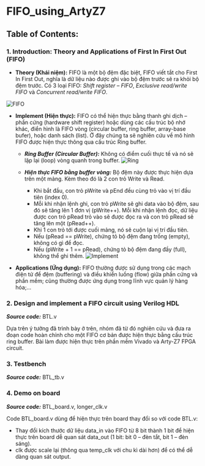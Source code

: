 # FIFO_using_ArtyZ7

## Table of Contents:

### 1. Introduction: Theory and Applications of First In First Out (FIFO) 
  - **Theory (Khái niệm):** FIFO là một bộ đệm đặc biệt, FIFO viết tắt cho First In First Out, nghĩa là dữ liệu nào được ghi vào bộ đệm trước sẽ ra khỏi bộ đệm trước. Có 3 loại FIFO: *Shift register – FIFO*, *Exclusive read/write FIFO* và *Concurrent read/write FIFO*.

![FIFO](https://github.com/user-attachments/assets/2b5557d6-4a1b-44fc-bc99-6a29c3017110)
  - **Implement (Hiện thực):** FIFO có thể hiện thực bằng thanh ghi dịch – phần cứng (hardware shift register) hoặc dùng các cấu trúc bộ nhớ khác, điển hình là FIFO vòng (circular buffer, ring buffer, array-base bufer), hoặc danh sách (list). Ở đây chúng ta sẽ nghiên cứu về mô hình FIFO được hiện thực thông qua cấu trúc Ring buffer.
    - ***Ring Buffer (Circular Buffer):*** Không có điểm cuối thực tế và nó sẽ lặp lại (loop) vòng quanh trong buffer.
    ![Ring](https://github.com/user-attachments/assets/21853192-7231-4ce4-b13c-e7a492cbb3ab)

    - ***Hiện thực FIFO bằng buffer vòng:*** Bộ đệm này được thực hiện dựa trên một mảng. Kèm theo đó là 2 con trỏ Write và Read.
      - Khi bắt đầu, con trỏ pWrite và pEnd đều cùng trỏ vào vị trí đầu tiên (index 0).
      - Mỗi khi nhận lệnh ghi, con trỏ pWrite sẽ ghi data vào bộ đệm, sau đó sẽ tăng lên 1 đơn vị (pWrite++). Mỗi khi nhận lệnh đọc, dữ liệu được con trỏ pRead trỏ vào sẽ được đọc ra và con trỏ pRead sẽ tăng lên một (pRead++).
      - Khi 1 con trỏ tới được cuối mảng, nó sẽ cuộn lại vị trí đầu tiên.
      - Nếu (pRead == pWrite), chứng tỏ bộ đệm đang trống (empty), không có gì để đọc.
      - Nếu (pWrite + 1 == pRead), chứng tỏ bộ đệm đang đầy (full), không thể ghi thêm.
  ![Implement](https://github.com/user-attachments/assets/6632e1a4-f76d-443a-9063-f1b9165ba4c1)

  - **Applications (Ứng dụng):** FIFO thường được sử dụng trong các mạch điện tử để đệm (buffering) và điều khiển luồng (flow) giữa phần cứng và phần mềm; cũng thường được ứng dụng trong lĩnh vực quản lý hàng hóa;...

### 2.	Design and implement a FIFO circuit using Verilog HDL
***Source code:*** BTL.v

Dựa trên ý tưởng đã trình bày ở trên, nhóm đã từ đó nghiên cứu và đưa ra đoạn code hoàn chỉnh cho một FIFO cơ bản được hiện thực bằng cấu trúc ring buffer. Bài làm được hiện thực trên phần mềm Vivado và Arty-Z7 FPGA circuit.

### 3.	Testbench
***Source code:*** BTL_tb.v

### 4.	Demo on board
***Source code:*** BTL_board.v, longer_clk.v

Code BTL_board.v dùng để hiện thực trên board thay đổi so với code BTL.v:
  - Thay đổi kích thước dữ liệu data_in vào FIFO từ 8 bit thành 1 bit để hiện thực trên board dễ quan sát data_out (1 bit: bit 0 – đèn tắt, bit 1 – đèn sáng).
  - clk được scale lại (thông qua temp_clk với chu kì dài hơn) để có thể dễ dàng quan sát output.
